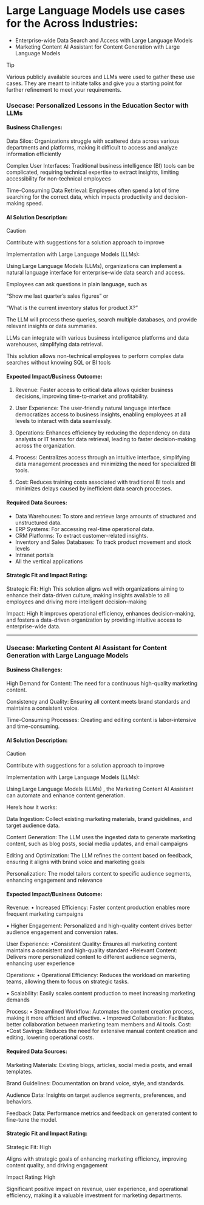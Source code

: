 # Large Language Models use cases for the Across Industries:

- Enterprise-wide Data Search and Access with Large Language Models
- Marketing Content AI Assistant for Content Generation with Large Language Models



> [!TIP]
> Various publicly available sources and LLMs were used to gather these use cases. They are meant to initiate talks and give you a starting point for further refinement to meet your requirements.

### **Usecase: Personalized Lessons in the Education Sector with LLMs**

#### Business Challenges:

Data Silos: Organizations struggle with scattered data across various departments and platforms, making it difficult to access and analyze information efficiently

Complex User Interfaces: Traditional business intelligence (BI) tools can be complicated, requiring technical expertise to extract insights, limiting accessibility for non-technical employees

Time-Consuming Data Retrieval: Employees often spend a lot of time searching for the correct data, which impacts productivity and decision-making speed.

#### AI Solution Description:
> [!CAUTION]
> Contribute with suggestions for a solution approach to improve

Implementation with Large Language Models (LLMs):

Using Large Language Models (LLMs), organizations can implement a natural language interface for enterprise-wide data search and access. 

Employees can ask questions in plain language, such as 

“Show me last quarter’s sales figures” or 

“What is the current inventory status for product X?” 

The LLM will process these queries, search multiple databases, and provide relevant insights or data summaries.

LLMs can integrate with various business intelligence platforms and data warehouses, simplifying data retrieval. 

This solution allows non-technical employees to perform complex data searches without knowing SQL or BI tools

#### Expected Impact/Business Outcome:

1.  Revenue:
Faster access to critical data allows quicker business decisions, improving time-to-market and profitability.

2.  User Experience:
The user-friendly natural language interface democratizes access to business insights, enabling employees at all levels to interact with data seamlessly.

3.  Operations:
Enhances efficiency by reducing the dependency on data analysts or IT teams for data retrieval, leading to faster decision-making across the organization.

4.  Process:
Centralizes access through an intuitive interface, simplifying data management processes and minimizing the need for specialized BI tools.

5.  Cost:
Reduces training costs associated with traditional BI tools and minimizes delays caused by inefficient data search processes.


#### Required Data Sources:
- Data Warehouses: To store and retrieve large amounts of structured and unstructured data.
- ERP Systems: For accessing real-time operational data.
- CRM Platforms: To extract customer-related insights.
- Inventory and Sales Databases: To track product movement and stock levels
- Intranet portals
- All the vertical applications 

#### Strategic Fit and Impact Rating:
Strategic Fit: High
This solution aligns well with organizations aiming to enhance their data-driven culture, making insights available to all employees and driving more intelligent decision-making

Impact: High
It improves operational efficiency, enhances decision-making, and fosters a data-driven organization by providing intuitive access to enterprise-wide data.

----------------------------------------------------------------------------------------------------------------------------
### **Usecase: Marketing Content AI Assistant for Content Generation with Large Language Models**

#### Business Challenges:

High Demand for Content: The need for a continuous high-quality marketing content.

Consistency and Quality: Ensuring all content meets brand standards and maintains a consistent voice.

Time-Consuming Processes: Creating and editing content is labor-intensive and time-consuming.

#### AI Solution Description:
> [!CAUTION]
> Contribute with suggestions for a solution approach to improve

Implementation with Large Language Models (LLMs):

Using Large Language Models (LLMs) , the Marketing Content AI Assistant can automate and enhance content generation. 

Here’s how it works:

Data Ingestion: Collect existing marketing materials, brand guidelines, and target audience data.

Content Generation: The LLM uses the ingested data to generate marketing content, such as blog posts, social media updates, and email campaigns

Editing and Optimization: The LLM refines the content based on feedback, ensuring it aligns with brand voice and marketing goals

Personalization: The model tailors content to specific audience segments, enhancing engagement and relevance


#### Expected Impact/Business Outcome:

Revenue:
• Increased Efficiency: Faster content production enables more frequent marketing campaigns

• Higher Engagement: Personalized and high-quality content drives better audience engagement and conversion rates.

User Experience:
•Consistent Quality: Ensures all marketing content maintains a consistent and high-quality standard
•Relevant Content: Delivers more personalized content to different audience segments, enhancing user experience

Operations:
• Operational Efficiency: Reduces the workload on marketing teams, allowing them to focus on strategic tasks.

• Scalability: Easily scales content production to meet increasing marketing demands

Process:
• Streamlined Workflow: Automates the content creation process, making it more efficient and effective.
• Improved Collaboration: Facilitates better collaboration between marketing team members and AI tools.
Cost:
•Cost Savings: Reduces the need for extensive manual content creation and editing, lowering operational costs.


#### Required Data Sources:
Marketing Materials: Existing blogs, articles, social media posts, and email templates.

Brand Guidelines: Documentation on brand voice, style, and standards.

Audience Data: Insights on target audience segments, preferences, and behaviors.

Feedback Data: Performance metrics and feedback on generated content to fine-tune the model.

#### Strategic Fit and Impact Rating:
Strategic Fit: High

Aligns with strategic goals of enhancing marketing efficiency, improving content quality, and driving engagement

Impact Rating: High

Significant positive impact on revenue, user experience, and operational efficiency, making it a valuable investment for marketing departments.


